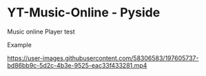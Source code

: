 # YT-Music-Online - Pyside
 Music online Player test



Example

https://user-images.githubusercontent.com/58306583/197605737-bd86bb9c-5d2c-4b3e-9525-eac33f433281.mp4

